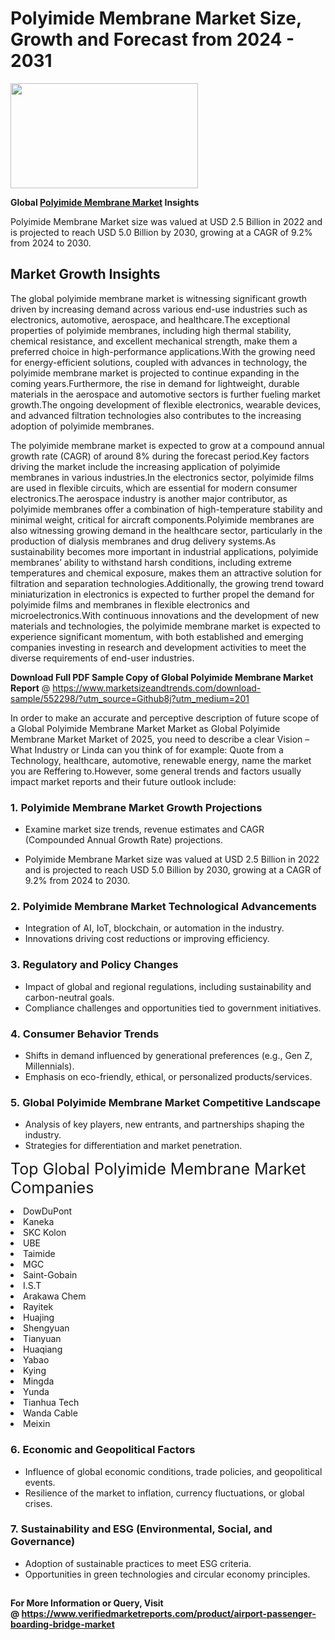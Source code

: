 <H1>Polyimide Membrane Market Size, Growth and Forecast from 2024 - 2031</H1><img class="aligncenter size-medium wp-image-584254" src="https://thirdeyenews.in/wp-content/uploads/2024/09/Global-Market-Research-300x168.jpeg" alt="" width="300" height="168" /><p><strong>Global&nbsp;<a href="https://www.marketsizeandtrends.com/download-sample/552298/?utm_source=Github8j?utm_medium=201">Polyimide Membrane Market</a> Insights</strong></p><p>Polyimide Membrane Market size was valued at USD 2.5 Billion in 2022 and is projected to reach USD 5.0 Billion by 2030, growing at a CAGR of 9.2% from 2024 to 2030.</p><p><h2>Market Growth Insights</h2> <p>The global polyimide membrane market is witnessing significant growth driven by increasing demand across various end-use industries such as electronics, automotive, aerospace, and healthcare.The exceptional properties of polyimide membranes, including high thermal stability, chemical resistance, and excellent mechanical strength, make them a preferred choice in high-performance applications.With the growing need for energy-efficient solutions, coupled with advances in technology, the polyimide membrane market is projected to continue expanding in the coming years.Furthermore, the rise in demand for lightweight, durable materials in the aerospace and automotive sectors is further fueling market growth.The ongoing development of flexible electronics, wearable devices, and advanced filtration technologies also contributes to the increasing adoption of polyimide membranes.</p> <p>The polyimide membrane market is expected to grow at a compound annual growth rate (CAGR) of around 8% during the forecast period.Key factors driving the market include the increasing application of polyimide membranes in various industries.In the electronics sector, polyimide films are used in flexible circuits, which are essential for modern consumer electronics.The aerospace industry is another major contributor, as polyimide membranes offer a combination of high-temperature stability and minimal weight, critical for aircraft components.Polyimide membranes are also witnessing growing demand in the healthcare sector, particularly in the production of dialysis membranes and drug delivery systems.As sustainability becomes more important in industrial applications, polyimide membranes’ ability to withstand harsh conditions, including extreme temperatures and chemical exposure, makes them an attractive solution for filtration and separation technologies.Additionally, the growing trend toward miniaturization in electronics is expected to further propel the demand for polyimide films and membranes in flexible electronics and microelectronics.With continuous innovations and the development of new materials and technologies, the polyimide membrane market is expected to experience significant momentum, with both established and emerging companies investing in research and development activities to meet the diverse requirements of end-user industries.</p> <p><span class=""><strong>Download Full PDF Sample Copy of Global Polyimide Membrane Market Report</strong> @ <a href="https://www.marketsizeandtrends.com/download-sample/552298/?utm_source=Github8j?utm_medium=201" target="_blank">https://www.marketsizeandtrends.com/download-sample/552298/?utm_source=Github8j?utm_medium=201</a></span></p><p>In order to make an accurate and perceptive description of future scope of a Global&nbsp;Polyimide Membrane Market Market as Global&nbsp;Polyimide Membrane Market Market of 2025, you need to describe a clear Vision &ndash; What Industry or Linda can you think of for example: Quote from a Technology, healthcare, automotive, renewable energy, name the market you are Reffering to.However, some general trends and factors usually impact market reports and their future outlook include:</p><h3>1.&nbsp;<strong>Polyimide Membrane Market Growth Projections</strong></h3><ul><li>Examine market size trends, revenue estimates and CAGR (Compounded Annual Growth Rate) projections.</li><li><p>Polyimide Membrane Market size was valued at USD 2.5 Billion in 2022 and is projected to reach USD 5.0 Billion by 2030, growing at a CAGR of 9.2% from 2024 to 2030.</p></li></ul><h3>2.&nbsp;<strong>Polyimide Membrane Market Technological Advancements</strong></h3><ul><li>Integration of AI, IoT, blockchain, or automation in the industry.</li><li>Innovations driving cost reductions or improving efficiency.</li></ul><h3>3.&nbsp;<strong>Regulatory and Policy Changes</strong></h3><ul><li>Impact of global and regional regulations, including sustainability and carbon-neutral goals.</li><li>Compliance challenges and opportunities tied to government initiatives.</li></ul><h3>4.&nbsp;<strong>Consumer Behavior Trends</strong></h3><ul><li>Shifts in demand influenced by generational preferences (e.g., Gen Z, Millennials).</li><li>Emphasis on eco-friendly, ethical, or personalized products/services.</li></ul><h3>5.&nbsp;<strong>Global Polyimide Membrane Market Competitive Landscape</strong></h3><ul><li>Analysis of key players, new entrants, and partnerships shaping the industry.</li><li>Strategies for differentiation and market penetration.</li></ul><p data-pm-slice="1 1 []"><span style="color: inherit; font-family: inherit; font-size: 25px;">Top Global Polyimide Membrane Market Companies</span></p><div class="" data-test-id=""><p><li>DowDuPont</li><li> Kaneka</li><li> SKC Kolon</li><li> UBE</li><li> Taimide</li><li> MGC</li><li> Saint-Gobain</li><li> I.S.T</li><li> Arakawa Chem</li><li> Rayitek</li><li> Huajing</li><li> Shengyuan</li><li> Tianyuan</li><li> Huaqiang</li><li> Yabao</li><li> Kying</li><li> Mingda</li><li> Yunda</li><li> Tianhua Tech</li><li> Wanda Cable</li><li> Meixin</li></p></div><h3>6.&nbsp;<strong>Economic and Geopolitical Factors</strong></h3><ul><li>Influence of global economic conditions, trade policies, and geopolitical events.</li><li>Resilience of the market to inflation, currency fluctuations, or global crises.</li></ul><h3>7.&nbsp;<strong>Sustainability and ESG (Environmental, Social, and Governance)</strong></h3><ul><li>Adoption of sustainable practices to meet ESG criteria.</li><li>Opportunities in green technologies and circular economy principles.</li></ul><h2><strong style="font-size: 14px;">For More Information or Query, Visit @&nbsp;</strong><a style="background-color: #ffffff; font-size: 14px;" href="https://www.marketsizeandtrends.com/report/polyimide-membrane-market/" target="_blank">https://www.verifiedmarketreports.com/product/airport-passenger-boarding-bridge-market</a></h2>